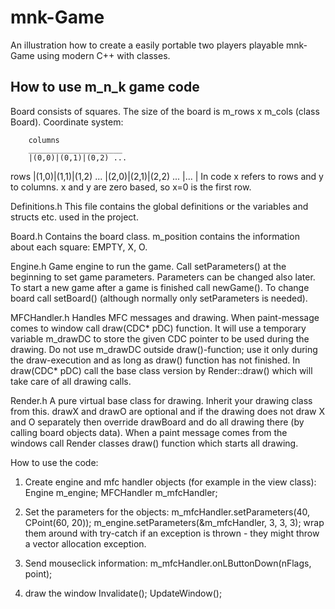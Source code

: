 # mnk-Game
An illustration how to create a easily portable two players playable mnk-Game using modern C++ with classes.

How to use m_n_k game code
---------------------------

Board consists of squares. The size of the board is m_rows x m_cols (class Board).
Coordinate system:

		columns
		_____________________
		|(0,0)|(0,1)|(0,2) ...
rows	|(1,0)|(1,1)|(1,2) ...
		|(2,0)|(2,1)|(2,2) ...
		|...
		|
In code x refers to rows and y to columns. x and y are zero based, so
x=0 is the first row.

Definitions.h
	This file contains the global definitions or the variables and structs etc. used in the project.

Board.h
	Contains the board class. m_position contains the information about each square: EMPTY, X, O.

Engine.h
	Game engine to run the game. Call setParameters() at the beginning to set game parameters. Parameters
can be changed also later. To start a new game after a game is finished call newGame(). To change
board call setBoard() (although normally only setParameters is needed).

MFCHandler.h
	Handles MFC messages and drawing. When paint-message comes to window call draw(CDC* pDC) function. It will 
use a temporary variable m_drawDC to store the given CDC pointer to be used during the drawing. Do not use 
m_drawDC outside draw()-function; use it only during the draw-execution and as long as draw() function has not finished.
In draw(CDC* pDC) call the base class version by Render::draw() which will take care of all drawing calls.

Render.h
	A pure virtual base class for drawing. Inherit your drawing class from this. drawX and drawO are optional
and if the drawing does not draw X and O separately then override drawBoard and do all drawing there (by
calling board objects data). When a paint message comes from the windows call Render classes draw() function
which starts all drawing.

How to use the code:
1) Create engine and mfc handler objects (for example in the view class):
	Engine m_engine;
	MFCHandler m_mfcHandler;

2) Set the parameters for the objects:
		m_mfcHandler.setParameters(40, CPoint(60, 20));
		m_engine.setParameters(&m_mfcHandler, 3, 3, 3);
wrap them around with try-catch if an exception is thrown - they might throw a vector allocation exception.

3) Send mouseclick information:
	m_mfcHandler.onLButtonDown(nFlags, point);

4) draw the window
		Invalidate();
		UpdateWindow();
